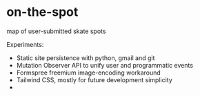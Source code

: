 # on-the-spot

map of user-submitted skate spots

Experiments:

- Static site persistence with python, gmail and git
- Mutation Observer API to unify user and programmatic events
- Formspree freemium image-encoding workaround
- Tailwind CSS, mostly for future development simplicity
-
